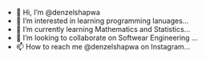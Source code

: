 - 👋 Hi, I’m @denzelshapwa
- 👀 I’m interested in learning programming lanuages...
- 🌱 I’m currently learning Mathematics and Statistics...
- 💞️ I’m looking to collaborate on Softwear Engineering ...
- 📫 How to reach me @denzelshapwa on Instagram...

<!---
denzelshapwa/denzelshapwa is a ✨ special ✨ repository because its `README.md` (this file) appears on your GitHub profile.
You can click the Preview link to take a look at your changes.
--->
